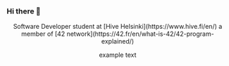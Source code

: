 ### Hi there 👋


<p align="center"> Software Developer student at [Hive Helsinki](https://www.hive.fi/en/) a member of [42 network](https://42.fr/en/what-is-42/42-program-explained/) </p>


<p align="center"> example text </p>

<!--
**KaomN/KaomN** is a ✨ _special_ ✨ repository because its `README.md` (this file) appears on your GitHub profile.

Here are some ideas to get you started:

- 🔭 I’m currently working on ...
- 🌱 I’m currently learning ...
- 👯 I’m looking to collaborate on ...
- 🤔 I’m looking for help with ...
- 💬 Ask me about ...
- 📫 How to reach me: ...
- 😄 Pronouns: ...
- ⚡ Fun fact: ...
-->
